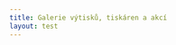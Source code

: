```yaml
---
title: Galerie výtisků, tiskáren a akcí
layout: test
---
```


<pre id="picasaSubtitle"></pre>
<div id="picasaPhotos"></div>
<script src="https://ajax.googleapis.com/ajax/libs/jquery/1.6.2/jquery.min.js"></script>
<script src="javascripts/picasa.js"></script>
<script type="text/javascript">loadPicasaAlbum("109925005030539246131","SlavnostniOtevreni");</script>
